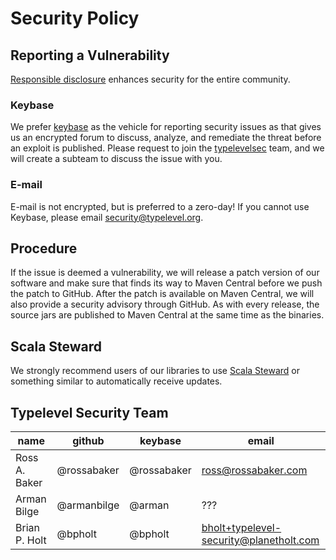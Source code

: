 # Security Policy

## Reporting a Vulnerability

[Responsible disclosure](https://en.wikipedia.org/wiki/Responsible_disclosure) enhances security for the entire community.

### Keybase

We prefer [keybase](https://keybase.io) as the vehicle for reporting security issues as that gives us an encrypted forum to discuss, analyze, and remediate the threat before an exploit is published.
Please request to join the [typelevelsec](https://keybase.io/team/typelevelsec) team, and we will create a subteam to discuss the issue with you.

### E-mail

E-mail is not encrypted, but is preferred to a zero-day!
If you cannot use Keybase, please email [security@typelevel.org](mailto:security@typelevel.org).

## Procedure

If the issue is deemed a vulnerability, we will release a patch version of our software
and make sure that finds its way to Maven Central before we push the patch to GitHub.
After the patch is available on Maven Central, we will also provide a security advisory through GitHub.
As with every release, the source jars are published to Maven Central at the same time as the binaries.

## Scala Steward

We strongly recommend users of our libraries to use [Scala Steward](https://github.com/fthomas/scala-steward) or something similar to 
automatically receive updates.

## Typelevel Security Team

|name | github | keybase | email |
|-----|--------|---------|---------|
| Ross A. Baker | @rossabaker | @rossabaker | ross@rossabaker.com |
| Arman Bilge | @armanbilge | @arman | ??? |
| Brian P. Holt | @bpholt | @bpholt | bholt+typelevel-security@planetholt.com |
